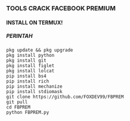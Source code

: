 ### TOOLS CRACK FACEBOOK PREMIUM
#### INSTALL ON TERMUX!
##### PERINTAH
```
pkg update && pkg upgrade
pkg install python
pkg install git
pkg install figlet
pkg install lolcat
pip install bs4
pip install rich
pip install mechanize
pip install stdiomask
git clone https://github.com/FOXDEV99/FBPREM
git pull
cd FBPREM
python FBPREM.py

